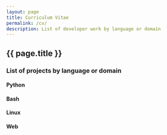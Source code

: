 ```yaml
---
layout: page
title: Curriculum Vitae
permalink: /cv/
description: List of developer work by language or domain
---
```


## {{ page.title }}

### List of projects by language or domain

#### Python


#### Bash

#### Linux

#### Web
